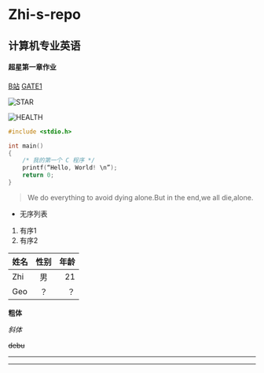 # Zhi-s-repo

## 计算机专业英语
#### 超星第一章作业
[B站](https://space.bilibili.com/22101921)
[GATE1](./GATE1.md)

![STAR](D:\Documents\Github\Zhi-s-repo\STAR.jpg"STAR")

![HEALTH](https://gimg2.baidu.com/image_search/src=http%3A%2F%2F5b0988e595225.cdn.sohucs.com%2Fq_70%2Cc_zoom%2Cw_640%2Fimages%2F20180419%2F649a161bc4eb4920b5eb8c3aca7b4ead.jpeg&refer=http%3A%2F%2F5b0988e595225.cdn.sohucs.com&app=2002&size=f9999,10000&q=a80&n=0&g=0n&fmt=jpeg?sec=1622125070&t=608d69acd4ffdb57a5436991ee3ff1c9"HEALTH")

```c
#include <stdio.h>

int main()
{
    /* 我的第一个 C 程序 */
    printf(“Hello, World! \n”);
    return 0;
}
```
>We do everything to avoid dying alone.But in the end,we all die,alone.

- 无序列表
1. 有序1
2. 有序2

姓名|性别|年龄
---|:--:|---:
Zhi|男|21
Geo|？|？


**粗体**

*斜体*

~~debu~~

-----
*****